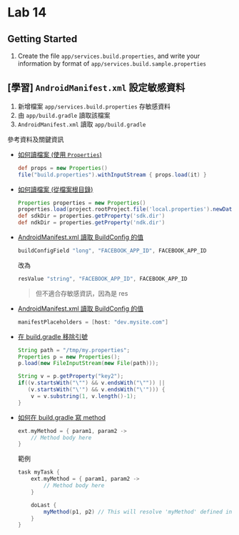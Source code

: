# Lab 14

## Getting Started

1. Create the file `app/services.build.properties`, and write your information by format of `app/services.build.sample.properties`

## [學習] `AndroidManifest.xml` 設定敏感資料

1. 新增檔案 `app/services.build.properties`
	存敏感資料
2. 由 `app/build.gradle` 讀取該檔案
3. `AndroidManifest.xml` 讀取 `app/build.gradle`

參考資料及關鍵資訊

- [如何讀檔案 (使用 `Properties`)](https://stackoverflow.com/questions/37101589/how-to-read-a-properties-files-and-use-the-values-in-project-gradle-script)
	```gradle
	def props = new Properties()
	file("build.properties").withInputStream { props.load(it) }
	```
- [如何讀檔案 (從檔案根目錄)](https://stackoverflow.com/questions/21999829/how-do-i-read-properties-defined-in-local-properties-in-build-gradle)
	```gradle
	Properties properties = new Properties()
	properties.load(project.rootProject.file('local.properties').newDataInputStream())
	def sdkDir = properties.getProperty('sdk.dir')
	def ndkDir = properties.getProperty('ndk.dir')
	```
-	[AndroidManifest.xml 讀取 BuildConfig 的值](https://stackoverflow.com/questions/28954071/how-can-i-access-a-buildconfig-value-in-my-androidmanifest-xml-file)	
	```gradle
	buildConfigField "long", "FACEBOOK_APP_ID", FACEBOOK_APP_ID
	```
	改為
	```gradle
	resValue "string", "FACEBOOK_APP_ID", FACEBOOK_APP_ID
	```
	> 但不適合存敏感資訊，因為是 res
- [AndroidManifest.xml 讀取 BuildConfig 的值](https://stackoverflow.com/questions/56041697/android-manifestplaceholders-from-gradle-properties)
	```gradle
	manifestPlaceholders = [host: "dev.mysite.com"]
	```
- [在 build.gradle 移除引號](https://stackoverflow.com/questions/14716281/java-properties-class-implementation-handles-double-single-quoted-values)
	```gradle
	String path = "/tmp/my.properties";
	Properties p = new Properties();
	p.load(new FileInputStream(new File(path)));

	String v = p.getProperty("key2");
	if((v.startsWith("\"") && v.endsWith("\"")) || 
	   (v.startsWith("\'") && v.endsWith("\'"))) {
	    v = v.substring(1, v.length()-1);
	}
	```
- [如何在 build.gradle 寫 method](https://stackoverflow.com/questions/27777591/how-to-define-and-call-custom-methods-in-build-gradle)
	```gradle
	ext.myMethod = { param1, param2 ->
	    // Method body here
	}
	```
	範例
	```gradle
	task myTask {
	    ext.myMethod = { param1, param2 ->
	        // Method body here
	    }

	    doLast {
	        myMethod(p1, p2) // This will resolve 'myMethod' defined in task
	    }
	}
	```
